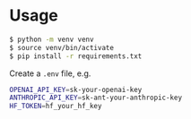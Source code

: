 # Usage

```bash
$ python -m venv venv
$ source venv/bin/activate
$ pip install -r requirements.txt
```

Create a `.env` file, e.g.

```bash
OPENAI_API_KEY=sk-your-openai-key
ANTHROPIC_API_KEY=sk-ant-your-anthropic-key
HF_TOKEN=hf_your_hf_key
```
